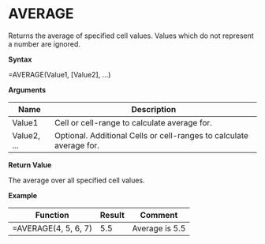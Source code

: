 # AVERAGE

Returns the average of specified cell values. Values which do not
represent a number are ignored.

**Syntax**

=AVERAGE(Value1, \[Value2\], ...)

**Arguments**

| Name        | Description                                                         |
|-------------|---------------------------------------------------------------------|
| Value1      | Cell or cell-range to calculate average for.                        |
| Value2, ... | Optional. Additional Cells or cell-ranges to calculate average for. |

**Return Value**

The average over all specified cell values.

**Example**

| Function             | Result | Comment        |
|----------------------|--------|----------------|
| =AVERAGE(4, 5, 6, 7) | 5.5    | Average is 5.5 |
